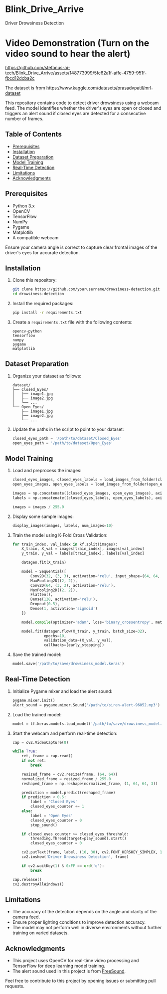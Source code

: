 # Blink_Drive_Arrive
Driver Drowsiness Detection

# Video Demonstration (Turn on the video sound to hear the alert)

https://github.com/stefanus-ai-tech/Blink_Drive_Arrive/assets/148773999/5fc62a1f-affe-4759-951f-fbcd12dcba2c

The dataset is from https://www.kaggle.com/datasets/prasadvpatil/mrl-dataset

This repository contains code to detect driver drowsiness using a webcam feed. The model identifies whether the driver's eyes are open or closed and triggers an alert sound if closed eyes are detected for a consecutive number of frames.

## Table of Contents

- [Prerequisites](#prerequisites)
- [Installation](#installation)
- [Dataset Preparation](#dataset-preparation)
- [Model Training](#model-training)
- [Real-Time Detection](#real-time-detection)
- [Limitations](#limitations)
- [Acknowledgments](#acknowledgments)

## Prerequisites

- Python 3.x
- OpenCV
- TensorFlow
- NumPy
- Pygame
- Matplotlib
- A compatible webcam

Ensure your camera angle is correct to capture clear frontal images of the driver's eyes for accurate detection.

## Installation

1. Clone this repository:
   ```sh
   git clone https://github.com/yourusername/drowsiness-detection.git
   cd drowsiness-detection
   ```

2. Install the required packages:
   ```sh
   pip install -r requirements.txt
   ```

3. Create a `requirements.txt` file with the following contents:
   ```
   opencv-python
   tensorflow
   numpy
   pygame
   matplotlib
   ```

## Dataset Preparation

1. Organize your dataset as follows:
   ```
   dataset/
   ├── Closed_Eyes/
   │   ├── image1.jpg
   │   ├── image2.jpg
   │   └── ...
   └── Open_Eyes/
       ├── image1.jpg
       ├── image2.jpg
       └── ...
   ```

2. Update the paths in the script to point to your dataset:
   ```python
   closed_eyes_path = '/path/to/dataset/Closed_Eyes'
   open_eyes_path = '/path/to/dataset/Open_Eyes'
   ```

## Model Training

1. Load and preprocess the images:
   ```python
   closed_eyes_images, closed_eyes_labels = load_images_from_folder(closed_eyes_path)
   open_eyes_images, open_eyes_labels = load_images_from_folder(open_eyes_path)

   images = np.concatenate((closed_eyes_images, open_eyes_images), axis=0)
   labels = np.concatenate((closed_eyes_labels, open_eyes_labels), axis=0)

   images = images / 255.0
   ```

2. Display some sample images:
   ```python
   display_images(images, labels, num_images=10)
   ```

3. Train the model using K-Fold Cross Validation:
   ```python
   for train_index, val_index in kf.split(images):
       X_train, X_val = images[train_index], images[val_index]
       y_train, y_val = labels[train_index], labels[val_index]

       datagen.fit(X_train)

       model = Sequential([
           Conv2D(32, (3, 3), activation='relu', input_shape=(64, 64, 3)),
           MaxPooling2D((2, 2)),
           Conv2D(64, (3, 3), activation='relu'),
           MaxPooling2D((2, 2)),
           Flatten(),
           Dense(128, activation='relu'),
           Dropout(0.5),
           Dense(1, activation='sigmoid')
       ])

       model.compile(optimizer='adam', loss='binary_crossentropy', metrics=['accuracy'])

       model.fit(datagen.flow(X_train, y_train, batch_size=32), 
                 epochs=10, 
                 validation_data=(X_val, y_val),
                 callbacks=[early_stopping])
   ```

4. Save the trained model:
   ```python
   model.save('/path/to/save/drowsiness_model.keras')
   ```

## Real-Time Detection

1. Initialize Pygame mixer and load the alert sound:
   ```python
   pygame.mixer.init()
   alert_sound = pygame.mixer.Sound('/path/to/siren-alert-96052.mp3')
   ```

2. Load the trained model:
   ```python
   model = tf.keras.models.load_model('/path/to/save/drowsiness_model.keras')
   ```

3. Start the webcam and perform real-time detection:
   ```python
   cap = cv2.VideoCapture(0)
   
   while True:
       ret, frame = cap.read()
       if not ret:
           break

       resized_frame = cv2.resize(frame, (64, 64))
       normalized_frame = resized_frame / 255.0
       reshaped_frame = np.reshape(normalized_frame, (1, 64, 64, 3))

       prediction = model.predict(reshaped_frame)
       if prediction < 0.5:
           label = 'Closed Eyes'
           closed_eyes_counter += 1
       else:
           label = 'Open Eyes'
           closed_eyes_counter = 0
           stop_sound()

       if closed_eyes_counter >= closed_eyes_threshold:
           threading.Thread(target=play_sound).start()
           closed_eyes_counter = 0

       cv2.putText(frame, label, (10, 30), cv2.FONT_HERSHEY_SIMPLEX, 1, (0, 255, 0), 2)
       cv2.imshow('Driver Drowsiness Detection', frame)

       if cv2.waitKey(1) & 0xFF == ord('q'):
           break

   cap.release()
   cv2.destroyAllWindows()
   ```

## Limitations

- The accuracy of the detection depends on the angle and clarity of the camera feed.
- Ensure proper lighting conditions to improve detection accuracy.
- The model may not perform well in diverse environments without further training on varied datasets.

## Acknowledgments

- This project uses OpenCV for real-time video processing and TensorFlow for deep learning model training.
- The alert sound used in this project is from [FreeSound](https://freesound.org).

Feel free to contribute to this project by opening issues or submitting pull requests.
